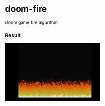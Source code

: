 # doom-fire

Doom game fire algorithm

### Result
![fire][fire]


[fire]: https://raw.githubusercontent.com/tacsio/doom-fire/master/fire.gif
